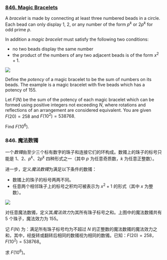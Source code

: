 ### [846. Magic Bracelets](https://projecteuler.net/problem=846)

A *bracelet* is made by connecting at least three numbered beads in a circle. Each bead can only display $1$, $2$, or any number of the form $p^k$ or $2p^k$ for odd prime $p$.

In addition a *magic bracelet* must satisfy the following two conditions:

* no two beads display the same number
* the product of the numbers of any two adjacent beads is of the form $x^2+1$.

![](https://pe.xiaoyaowudi.com/resources/images/0846_diagram.jpg?1684224225)


Define the *potency* of a magic bracelet to be the sum of numbers on its beads. 
The example is a magic bracelet with five beads which has a potency of 155. 

Let $F(N)$ be the sum of the potency of each magic bracelet which can be formed using positive integers not exceeding $N$, where rotations and reflections of an arrangement are considered equivalent. You are given $F(20)=258$ and $F(10^2)=538768$.

Find $F(10^6)$.

### 846. 魔法数镯

一个*数镯*由至少三个标有数字的珠子和连接它们的环构成。数镯上的珠子的标号只能是 $1$、$2$、$p^k$、$2p^k$ 四种形式之一（其中 $p$ 为任意奇质数，$k$ 为任意正整数）。

进一步，定义*魔法数镯*为满足以下条件的数镯：

* 数镯上的珠子的标号两两不同。
* 任意两个相邻珠子上的标号之积均可被表示为 $x^2 + 1$ 的形式（其中 $x$ 为整数）。

![](https://pe.xiaoyaowudi.com/resources/images/0846_diagram.jpg?1684224225)

对任意魔法数镯，定义其*魔法效力*为其所有珠子标号之和。上图中的魔法数镯共有 5 个珠子，魔法效力为 155。

记 $F(N)$ 为：满足所有珠子标号均为不超过 $N$ 的正整数的魔法数镯的魔法效力之和，其中，经旋转或翻转后相同的数镯视为相同的数镯。已知：$F(20) = 258$，$F(10^2) = 538768$。

求 $F(10^6)$。

